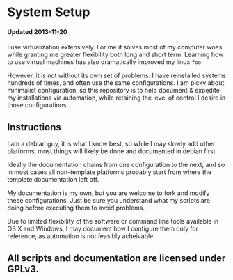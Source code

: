 
# System Setup
#### Updated 2013-11-20

I use virtualization extensively.  For me it solves most of my computer woes while granting me greater flexibility both long and short term.  Learning how to use virtual machines has also dramatically improved my linux `foo`.

However, it is not without its own set of problems.  I have reinstalled systems hundreds of times, and often use the same configurations.  I am picky about minimalist configuration, so this repository is to help document & expedite my installations via automation, while retaining the level of control I desire in those configurations.


## Instructions

I am a debian guy, it is what I know best, so while I may slowly add other platforms, most things will likely be done and documented in debian first.

Ideally the documentation chains from one configuration to the next, and so in most cases all non-template platforms probably start from where the template documentation left off.

My documentation is my own, but you are welcome to fork and modify these configurations.  Just be sure you understand what my scripts are doing before executing them to avoid problems.

Due to limited flexibility of the software or command line tools available in OS X and Windows, I may document how I configure them only for reference, as automation is not feasibly acheivable.


## All scripts and documentation are licensed under GPLv3.
